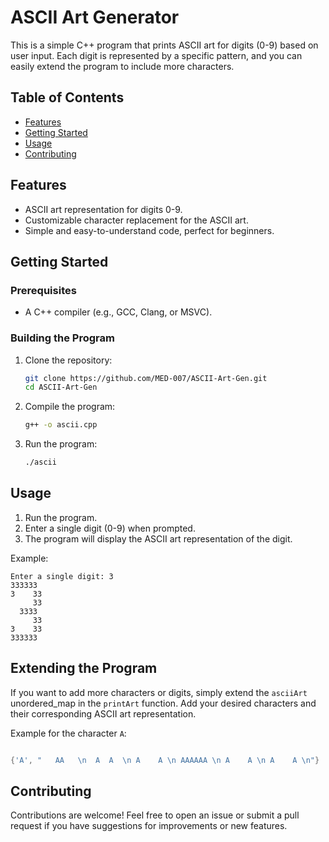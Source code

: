 <!--- MED-007 --->

# ASCII Art Generator

This is a simple C++ program that prints ASCII art for digits (0-9) based on user input. Each digit is represented by a specific pattern, and you can easily extend the program to include more characters.

## Table of Contents

- [Features](#features)
- [Getting Started](#getting-started)
- [Usage](#usage)
- [Contributing](#contributing)

## Features

- ASCII art representation for digits 0-9.
- Customizable character replacement for the ASCII art.
- Simple and easy-to-understand code, perfect for beginners.

## Getting Started

### Prerequisites

- A C++ compiler (e.g., GCC, Clang, or MSVC).

### Building the Program

1. Clone the repository:
    ```bash
    git clone https://github.com/MED-007/ASCII-Art-Gen.git
    cd ASCII-Art-Gen
    ```

2. Compile the program:
    ```bash
    g++ -o ascii.cpp
    ```

3. Run the program:
    ```bash
    ./ascii
    ```

## Usage

1. Run the program.
2. Enter a single digit (0-9) when prompted.
3. The program will display the ASCII art representation of the digit.

Example:
```
Enter a single digit: 3
333333  
3    33 
     33 
  3333  
     33 
3    33 
333333  
```

## Extending the Program

If you want to add more characters or digits, simply extend the `asciiArt` unordered_map in the `printArt` function. Add your desired characters and their corresponding ASCII art representation. 

Example for the character `A`:
```cpp

{'A', "   AA   \n  A  A  \n A    A \n AAAAAA \n A    A \n A    A \n"}

```

## Contributing

Contributions are welcome! Feel free to open an issue or submit a pull request if you have suggestions for improvements or new features.
